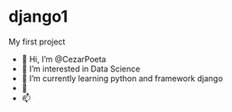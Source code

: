 # django1
My first project
- 👋 Hi, I’m @CezarPoeta
- 👀 I’m interested in Data Science
- 🌱 I’m currently learning python and framework django
- 💞️ 
- 📫 
